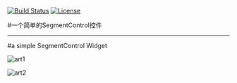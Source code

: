 [![Build Status](http://img.shields.io/travis/7heaven/SHSegmentControl.svg)](https://travis-ci.org/7heaven/SHSegmentControl)
[![License](http://img.shields.io/:license-mit-blue.svg)](LICENSE)

#一个简单的SegmentControl控件
***
#a simple SegmentControl Widget

![art1](arts/arts1.gif)

![art2](arts/arts2.gif)